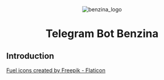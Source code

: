 <div align="center">
<img align="center" src="" alt="benzina_logo" />
<h1 align="center">Telegram Bot Benzina</h1>
</div>
<div>
<h2>Introduction</h2>
</div>

<footer>
<a href="https://www.flaticon.com/free-icons/fuel" title="fuel icons">Fuel icons created by Freepik - Flaticon</a>
</footer>